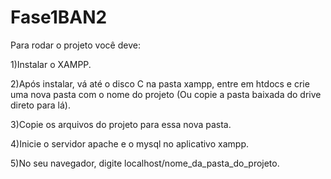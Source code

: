 # Fase1BAN2
Para rodar o projeto você deve:

1)Instalar o XAMPP.

2)Após instalar, vá até o disco C na pasta xampp, entre em htdocs e crie uma nova pasta com o nome do projeto (Ou copie a pasta baixada do drive direto para lá).

3)Copie os arquivos do projeto para essa nova pasta.

4)Inicie o servidor apache e o mysql no aplicativo xampp.

5)No seu navegador, digite localhost/nome_da_pasta_do_projeto.
